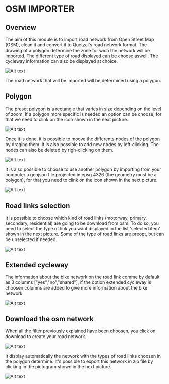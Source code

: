 
# OSM IMPORTER

## Overview

The aim of this module is to import road network from Open Street Map (OSM), clean it and convert it to Quetzal's road network format. The drawing of a polygon determine the zone for wich the network will be imported. The different type of road displayed can be choose aswell. The cycleway information can also be displayed at choice.

![Alt text](/microservice/overview_osm.png)

The road network that will be imported will be determined using a polygon.

## Polygon 

The preset polygon is a rectangle that varies in size depending on the level of zoom.
If a polygon more specific is needed an option can be choose, for that we need to clink on the icon shown in the next picture.

![Alt text](/microservice/icon_polygon.png)

Once it is done, it is possible to moove the differents nodes of the polygon by draging them. It is also possible to add new nodes by left-clicking. The nodes can also be deleted by righ-clicking on them.

![Alt text](/microservice/polygon_nodes.png)

It is also possible to choose to use another polygon by importing from your computer a geojson file projected in epsg 4326 (the geometry must be a polygon), for that you need to clink on the icon shown in the next picture.

![Alt text](/microservice/icon_televerse_osm.png)

## Road links selection

It is possible to choose which kind of road links (motorway, primary, secondary, residential) are going to be download from osm. To do so, you need to select the type of link you want displayed in the list 'selected item' shown in the next picture. Some of the type of road links are preopt, but can be unselected if needed.

![Alt text](/microservice/route_type_osm.png)

## Extended cycleway

The information about the bike network on the road link comme by default as 3 columns ["yes","no","shared"], if the option extended cycleway is choosen columns are added to give more information about the bike network.

![Alt text](/microservice/extended_cycleway.png)

## Download the osm network

When all the filter previously explained have been choosen, you click on download to create your road network.

![Alt text](/microservice/download_osm.png)

It display automatically the network with the types of road links choosen in the polygon determine. It's possible to export this network in zip file by clicking in the pictogram shown in the next picture.

![Alt text](/microservice/finish_road_network.png)
